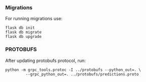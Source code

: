 ### Migrations
For running migrations use:
```
flask db init
flask db migrate 
flask db upgrade
```
### PROTOBUFS
After updating protobufs protocol, run:
```
python -m grpc_tools.protoc -I ../protobufs --python_out=. \
         --grpc_python_out=. ../protobufs/predictions.proto
```